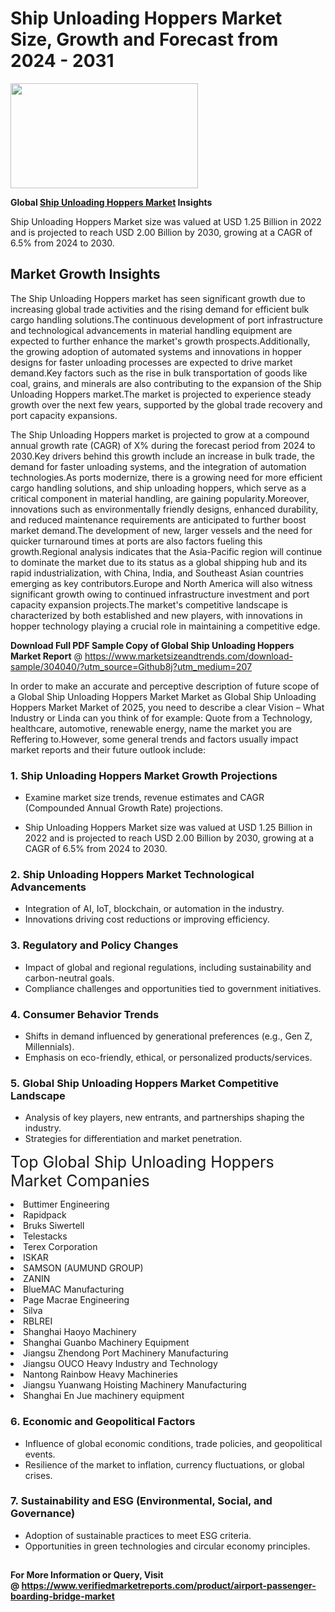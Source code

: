 <H1>Ship Unloading Hoppers Market Size, Growth and Forecast from 2024 - 2031</H1><img class="aligncenter size-medium wp-image-584254" src="https://thirdeyenews.in/wp-content/uploads/2024/09/Global-Market-Research-300x168.jpeg" alt="" width="300" height="168" /><p><strong>Global&nbsp;<a href="https://www.marketsizeandtrends.com/download-sample/304040/?utm_source=Github8j?utm_medium=207">Ship Unloading Hoppers Market</a> Insights</strong></p><p>Ship Unloading Hoppers Market size was valued at USD 1.25 Billion in 2022 and is projected to reach USD 2.00 Billion by 2030, growing at a CAGR of 6.5% from 2024 to 2030.</p><p><h2>Market Growth Insights</h2> <p>The Ship Unloading Hoppers market has seen significant growth due to increasing global trade activities and the rising demand for efficient bulk cargo handling solutions.The continuous development of port infrastructure and technological advancements in material handling equipment are expected to further enhance the market's growth prospects.Additionally, the growing adoption of automated systems and innovations in hopper designs for faster unloading processes are expected to drive market demand.Key factors such as the rise in bulk transportation of goods like coal, grains, and minerals are also contributing to the expansion of the Ship Unloading Hoppers market.The market is projected to experience steady growth over the next few years, supported by the global trade recovery and port capacity expansions.</p> <p>The Ship Unloading Hoppers market is projected to grow at a compound annual growth rate (CAGR) of X% during the forecast period from 2024 to 2030.Key drivers behind this growth include an increase in bulk trade, the demand for faster unloading systems, and the integration of automation technologies.As ports modernize, there is a growing need for more efficient cargo handling solutions, and ship unloading hoppers, which serve as a critical component in material handling, are gaining popularity.Moreover, innovations such as environmentally friendly designs, enhanced durability, and reduced maintenance requirements are anticipated to further boost market demand.The development of new, larger vessels and the need for quicker turnaround times at ports are also factors fueling this growth.Regional analysis indicates that the Asia-Pacific region will continue to dominate the market due to its status as a global shipping hub and its rapid industrialization, with China, India, and Southeast Asian countries emerging as key contributors.Europe and North America will also witness significant growth owing to continued infrastructure investment and port capacity expansion projects.The market's competitive landscape is characterized by both established and new players, with innovations in hopper technology playing a crucial role in maintaining a competitive edge.</p><p><span class=""><strong>Download Full PDF Sample Copy of Global Ship Unloading Hoppers Market Report</strong> @ <a href="https://www.marketsizeandtrends.com/download-sample/304040/?utm_source=Github8j?utm_medium=207" target="_blank">https://www.marketsizeandtrends.com/download-sample/304040/?utm_source=Github8j?utm_medium=207</a></span></p><p>In order to make an accurate and perceptive description of future scope of a Global&nbsp;Ship Unloading Hoppers Market Market as Global&nbsp;Ship Unloading Hoppers Market Market of 2025, you need to describe a clear Vision &ndash; What Industry or Linda can you think of for example: Quote from a Technology, healthcare, automotive, renewable energy, name the market you are Reffering to.However, some general trends and factors usually impact market reports and their future outlook include:</p><h3>1.&nbsp;<strong>Ship Unloading Hoppers Market Growth Projections</strong></h3><ul><li>Examine market size trends, revenue estimates and CAGR (Compounded Annual Growth Rate) projections.</li><li><p>Ship Unloading Hoppers Market size was valued at USD 1.25 Billion in 2022 and is projected to reach USD 2.00 Billion by 2030, growing at a CAGR of 6.5% from 2024 to 2030.</p></li></ul><h3>2.&nbsp;<strong>Ship Unloading Hoppers Market Technological Advancements</strong></h3><ul><li>Integration of AI, IoT, blockchain, or automation in the industry.</li><li>Innovations driving cost reductions or improving efficiency.</li></ul><h3>3.&nbsp;<strong>Regulatory and Policy Changes</strong></h3><ul><li>Impact of global and regional regulations, including sustainability and carbon-neutral goals.</li><li>Compliance challenges and opportunities tied to government initiatives.</li></ul><h3>4.&nbsp;<strong>Consumer Behavior Trends</strong></h3><ul><li>Shifts in demand influenced by generational preferences (e.g., Gen Z, Millennials).</li><li>Emphasis on eco-friendly, ethical, or personalized products/services.</li></ul><h3>5.&nbsp;<strong>Global Ship Unloading Hoppers Market Competitive Landscape</strong></h3><ul><li>Analysis of key players, new entrants, and partnerships shaping the industry.</li><li>Strategies for differentiation and market penetration.</li></ul><p data-pm-slice="1 1 []"><span style="color: inherit; font-family: inherit; font-size: 25px;">Top Global Ship Unloading Hoppers Market Companies</span></p><div class="" data-test-id=""><p><li>Buttimer Engineering</li><li> Rapidpack</li><li> Bruks Siwertell</li><li> Telestacks</li><li> Terex Corporation</li><li> ISKAR</li><li> SAMSON (AUMUND GROUP)</li><li> ZANIN</li><li> BlueMAC Manufacturing</li><li> Page Macrae Engineering</li><li> Silva</li><li> RBLREI</li><li> Shanghai Haoyo Machinery</li><li> Shanghai Guanbo Machinery Equipment</li><li> Jiangsu Zhendong Port Machinery Manufacturing</li><li> Jiangsu OUCO Heavy Industry and Technology</li><li> Nantong Rainbow Heavy Machineries</li><li> Jiangsu Yuanwang Hoisting Machinery Manufacturing</li><li> Shanghai En Jue machinery equipment</li></p></div><h3>6.&nbsp;<strong>Economic and Geopolitical Factors</strong></h3><ul><li>Influence of global economic conditions, trade policies, and geopolitical events.</li><li>Resilience of the market to inflation, currency fluctuations, or global crises.</li></ul><h3>7.&nbsp;<strong>Sustainability and ESG (Environmental, Social, and Governance)</strong></h3><ul><li>Adoption of sustainable practices to meet ESG criteria.</li><li>Opportunities in green technologies and circular economy principles.</li></ul><h2><strong style="font-size: 14px;">For More Information or Query, Visit @&nbsp;</strong><a style="background-color: #ffffff; font-size: 14px;" href="https://www.marketsizeandtrends.com/report/ship-unloading-hoppers-market/" target="_blank">https://www.verifiedmarketreports.com/product/airport-passenger-boarding-bridge-market</a></h2>